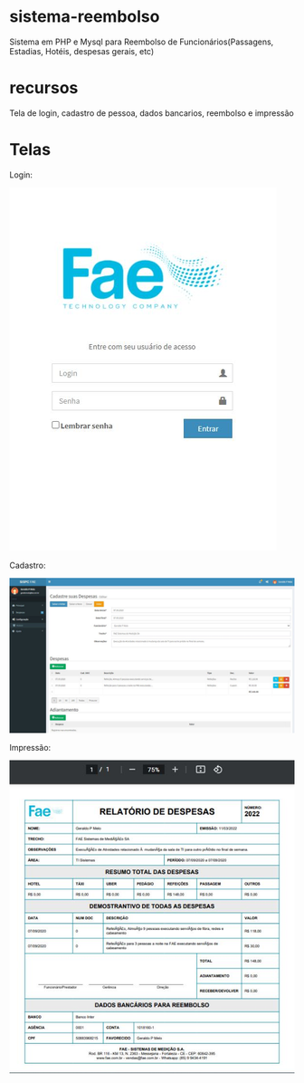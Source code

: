 # sistema-reembolso
Sistema em PHP e Mysql para Reembolso de Funcionários(Passagens, Estadias, Hotéis, despesas gerais, etc)

# recursos
Tela de login, cadastro de pessoa, dados bancarios, reembolso e impressão

# Telas

<p>Login:</p>
<img src="./img/login.JPG">
<p>Cadastro:</p>
<img src="./img/tela1.JPG">
<p>Impressão:</p>
<img src="./img/tela2.JPG">
